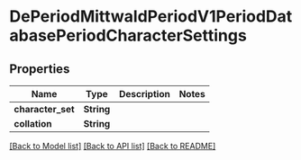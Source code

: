 # DePeriodMittwaldPeriodV1PeriodDatabasePeriodCharacterSettings

## Properties

Name | Type | Description | Notes
------------ | ------------- | ------------- | -------------
**character_set** | **String** |  | 
**collation** | **String** |  | 

[[Back to Model list]](../README.md#documentation-for-models) [[Back to API list]](../README.md#documentation-for-api-endpoints) [[Back to README]](../README.md)


